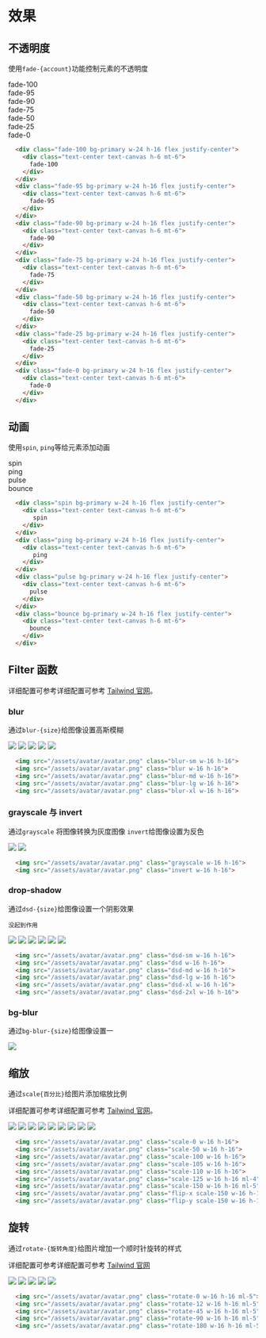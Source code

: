 # 效果 

## 不透明度

使用`fade-{account}`功能控制元素的不透明度

<Example class="flex flex-wrap gap-3 bg-canvas">
  <div class="fade-100 bg-primary w-24 h-16 flex justify-center">
    <div class="text-center text-canvas h-6 mt-6">
      fade-100
    </div>
  </div>
  <div class="fade-95 bg-primary w-24 h-16 flex justify-center">
    <div class="text-center text-canvas h-6 mt-6">
      fade-95
    </div>
  </div>
  <div class="fade-90 bg-primary w-24 h-16 flex justify-center">
    <div class="text-center text-canvas h-6 mt-6">
      fade-90
    </div>
  </div>
  <div class="fade-75 bg-primary w-24 h-16 flex justify-center">
    <div class="text-center text-canvas h-6 mt-6">
      fade-75
    </div>
  </div>
  <div class="fade-50 bg-primary w-24 h-16 flex justify-center">
    <div class="text-center text-canvas h-6 mt-6">
      fade-50
    </div>
  </div>
  <div class="fade-25 bg-primary w-24 h-16 flex justify-center">
    <div class="text-center text-canvas h-6 mt-6">
      fade-25
    </div>
  </div>
  <div class="fade-0 bg-primary w-24 h-16 flex justify-center">
    <div class="text-center text-canvas h-6 mt-6">
      fade-0
    </div>
  </div>
</Example>

```html
  <div class="fade-100 bg-primary w-24 h-16 flex justify-center">
    <div class="text-center text-canvas h-6 mt-6">
      fade-100
    </div>
  </div>
  <div class="fade-95 bg-primary w-24 h-16 flex justify-center">
    <div class="text-center text-canvas h-6 mt-6">
      fade-95
    </div>
  </div>
  <div class="fade-90 bg-primary w-24 h-16 flex justify-center">
    <div class="text-center text-canvas h-6 mt-6">
      fade-90
    </div>
  </div>
  <div class="fade-75 bg-primary w-24 h-16 flex justify-center">
    <div class="text-center text-canvas h-6 mt-6">
      fade-75
    </div>
  </div>
  <div class="fade-50 bg-primary w-24 h-16 flex justify-center">
    <div class="text-center text-canvas h-6 mt-6">
      fade-50
    </div>
  </div>
  <div class="fade-25 bg-primary w-24 h-16 flex justify-center">
    <div class="text-center text-canvas h-6 mt-6">
      fade-25
    </div>
  </div>
  <div class="fade-0 bg-primary w-24 h-16 flex justify-center">
    <div class="text-center text-canvas h-6 mt-6">
      fade-0
    </div>
  </div>
```

## 动画

使用`spin`, `ping`等给元素添加动画

<Example class="flex flex-wrap gap-3">
  <div class="spin bg-primary w-24 h-16 flex justify-center">
    <div class="text-center text-canvas h-6 mt-6">
       spin 
    </div>
  </div>
  <div class="ping bg-primary w-24 h-16 flex justify-center">
    <div class="text-center text-canvas h-6 mt-6">
       ping 
    </div>
  </div>
  <div class="pulse bg-primary w-24 h-16 flex justify-center">
    <div class="text-center text-canvas h-6 mt-6">
      pulse 
    </div>
  </div>
  <div class="bounce bg-primary w-24 h-16 flex justify-center">
    <div class="text-center text-canvas h-6 mt-6">
      bounce 
    </div>
  </div>
</Example>

```html
  <div class="spin bg-primary w-24 h-16 flex justify-center">
    <div class="text-center text-canvas h-6 mt-6">
       spin 
    </div>
  </div>
  <div class="ping bg-primary w-24 h-16 flex justify-center">
    <div class="text-center text-canvas h-6 mt-6">
       ping 
    </div>
  </div>
  <div class="pulse bg-primary w-24 h-16 flex justify-center">
    <div class="text-center text-canvas h-6 mt-6">
      pulse 
    </div>
  </div>
  <div class="bounce bg-primary w-24 h-16 flex justify-center">
    <div class="text-center text-canvas h-6 mt-6">
      bounce 
    </div>
  </div>
```

## Filter 函数

详细配置可参考详细配置可参考 [Tailwind 官网](https://www.tailwindcss.cn/docs/filter)。

### blur

通过`blur-{size}`给图像设置高斯模糊

<Example class="flex flex-wrap gap-3">
  <img src="/assets/avatar/avatar.png" class="blur-sm w-16 h-16">
  <img src="/assets/avatar/avatar.png" class="blur w-16 h-16">
  <img src="/assets/avatar/avatar.png" class="blur-md w-16 h-16">
  <img src="/assets/avatar/avatar.png" class="blur-lg w-16 h-16">
  <img src="/assets/avatar/avatar.png" class="blur-xl w-16 h-16">
</Example>

```html
  <img src="/assets/avatar/avatar.png" class="blur-sm w-16 h-16">
  <img src="/assets/avatar/avatar.png" class="blur w-16 h-16">
  <img src="/assets/avatar/avatar.png" class="blur-md w-16 h-16">
  <img src="/assets/avatar/avatar.png" class="blur-lg w-16 h-16">
  <img src="/assets/avatar/avatar.png" class="blur-xl w-16 h-16">
```

### grayscale 与 invert

通过`grayscale` 将图像转换为灰度图像 `invert`给图像设置为反色

<Example class="flex flex-wrap gap-3">
  <img src="/assets/avatar/avatar.png" class="grayscale w-16 h-16">
  <img src="/assets/avatar/avatar.png" class="invert w-16 h-16">
</Example>

```html
  <img src="/assets/avatar/avatar.png" class="grayscale w-16 h-16">
  <img src="/assets/avatar/avatar.png" class="invert w-16 h-16">
```

### drop-shadow

通过`dsd-{size}`给图像设置一个阴影效果

`没起到作用`

<Example class="flex flex-wrap gap-3">
  <img src="/assets/avatar/avatar.png" class="dsd-sm w-16 h-16">
  <img src="/assets/avatar/avatar.png" class="dsd w-16 h-16">
  <img src="/assets/avatar/avatar.png" class="dsd-md w-16 h-16">
  <img src="/assets/avatar/avatar.png" class="dsd-lg w-16 h-16">
  <img src="/assets/avatar/avatar.png" class="dsd-xl w-16 h-16">
  <img src="/assets/avatar/avatar.png" class="dsd-2xl w-16 h-16">
</Example>

```html
  <img src="/assets/avatar/avatar.png" class="dsd-sm w-16 h-16">
  <img src="/assets/avatar/avatar.png" class="dsd w-16 h-16">
  <img src="/assets/avatar/avatar.png" class="dsd-md w-16 h-16">
  <img src="/assets/avatar/avatar.png" class="dsd-lg w-16 h-16">
  <img src="/assets/avatar/avatar.png" class="dsd-xl w-16 h-16">
  <img src="/assets/avatar/avatar.png" class="dsd-2xl w-16 h-16">
```

### bg-blur

通过`bg-blur-{size}`给图像设置一

<Example class="flex flex-wrap gap-3">
  <img src="/assets/avatar/avatar.png" class="bg-blur-sm w-16 h-16">
</Example>


## 缩放 

通过`scale{百分比}`给图片添加缩放比例

详细配置可参考详细配置可参考 [Tailwind 官网](https://www.tailwindcss.cn/docs/scale)。

<Example class="flex flex-wrap gap-3">
  <img src="/assets/avatar/avatar.png" class="scale-0 w-16 h-16">
  <img src="/assets/avatar/avatar.png" class="scale-50 w-16 h-16">
  <img src="/assets/avatar/avatar.png" class="scale-100 w-16 h-16">
  <img src="/assets/avatar/avatar.png" class="scale-105 w-16 h-16">
  <img src="/assets/avatar/avatar.png" class="scale-110 w-16 h-16">
  <img src="/assets/avatar/avatar.png" class="scale-125 w-16 h-16 ml-4">
  <img src="/assets/avatar/avatar.png" class="scale-150 w-16 h-16 ml-5">
  <img src="/assets/avatar/avatar.png" class="flip-x scale-150 w-16 h-16 ml-5">
  <img src="/assets/avatar/avatar.png" class="flip-y scale-150 w-16 h-16 ml-5">
</Example>

```html
  <img src="/assets/avatar/avatar.png" class="scale-0 w-16 h-16">
  <img src="/assets/avatar/avatar.png" class="scale-50 w-16 h-16">
  <img src="/assets/avatar/avatar.png" class="scale-100 w-16 h-16">
  <img src="/assets/avatar/avatar.png" class="scale-105 w-16 h-16">
  <img src="/assets/avatar/avatar.png" class="scale-110 w-16 h-16">
  <img src="/assets/avatar/avatar.png" class="scale-125 w-16 h-16 ml-4">
  <img src="/assets/avatar/avatar.png" class="scale-150 w-16 h-16 ml-5">
  <img src="/assets/avatar/avatar.png" class="flip-x scale-150 w-16 h-16 ml-5">
  <img src="/assets/avatar/avatar.png" class="flip-y scale-150 w-16 h-16 ml-5">
```

## 旋转

通过`rotate-{旋转角度}`给图片增加一个顺时针旋转的样式

详细配置可参考详细配置可参考 [Tailwind 官网](https://www.tailwindcss.cn/docs/rotate)

<Example class="flex flex-wrap gap-3">
  <img src="/assets/avatar/avatar.png" class="rotate-0 w-16 h-16 ml-5">
  <img src="/assets/avatar/avatar.png" class="rotate-12 w-16 h-16 ml-5">
  <img src="/assets/avatar/avatar.png" class="rotate-45 w-16 h-16 ml-5">
  <img src="/assets/avatar/avatar.png" class="rotate-90 w-16 h-16 ml-5">
  <img src="/assets/avatar/avatar.png" class="rotate-180 w-16 h-16 ml-5">
</Example>

```html
  <img src="/assets/avatar/avatar.png" class="rotate-0 w-16 h-16 ml-5">
  <img src="/assets/avatar/avatar.png" class="rotate-12 w-16 h-16 ml-5">
  <img src="/assets/avatar/avatar.png" class="rotate-45 w-16 h-16 ml-5">
  <img src="/assets/avatar/avatar.png" class="rotate-90 w-16 h-16 ml-5">
  <img src="/assets/avatar/avatar.png" class="rotate-180 w-16 h-16 ml-5">
```  
